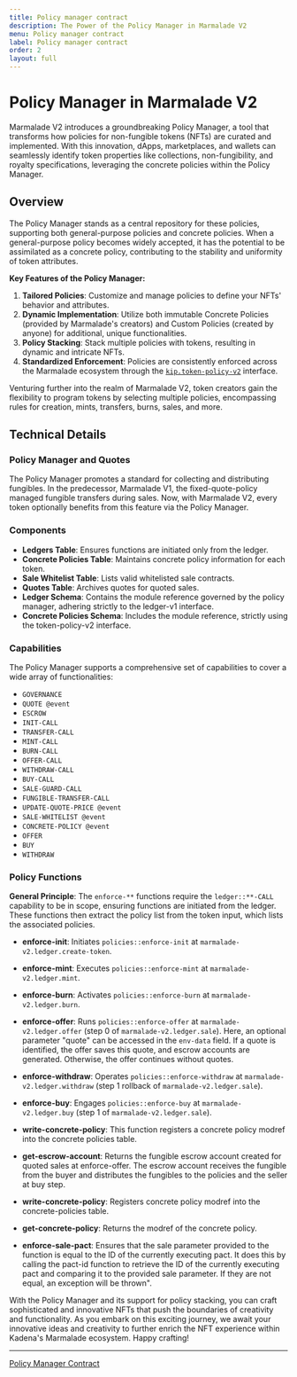 ```yaml
---
title: Policy manager contract
description: The Power of the Policy Manager in Marmalade V2
menu: Policy manager contract
label: Policy manager contract
order: 2
layout: full
---
```


# Policy Manager in Marmalade V2

Marmalade V2 introduces a groundbreaking Policy Manager, a tool that transforms
how policies for non-fungible tokens (NFTs) are curated and implemented. With
this innovation, dApps, marketplaces, and wallets can seamlessly identify token
properties like collections, non-fungibility, and royalty specifications,
leveraging the concrete policies within the Policy Manager.

## Overview

The Policy Manager stands as a central repository for these policies, supporting
both general-purpose policies and concrete policies. When a general-purpose
policy becomes widely accepted, it has the potential to be assimilated as a
concrete policy, contributing to the stability and uniformity of token
attributes.

**Key Features of the Policy Manager:**

1.  **Tailored Policies**: Customize and manage policies to define your NFTs'
    behavior and attributes.
2.  **Dynamic Implementation**: Utilize both immutable Concrete Policies
    (provided by Marmalade's creators) and Custom Policies (created by anyone)
    for additional, unique functionalities.
3.  **Policy Stacking**: Stack multiple policies with tokens, resulting in
    dynamic and intricate NFTs.
4.  **Standardized Enforcement**: Policies are consistently enforced across the
    Marmalade ecosystem through the
    [`kip.token-policy-v2`](https://github.com/kadena-io/marmalade/blob/v2/pact/kip/token-policy-v2.pact)
    interface.

Venturing further into the realm of Marmalade V2, token creators gain the
flexibility to program tokens by selecting multiple policies, encompassing rules
for creation, mints, transfers, burns, sales, and more.

## Technical Details

### Policy Manager and Quotes

The Policy Manager promotes a standard for collecting and distributing
fungibles. In the predecessor, Marmalade V1, the fixed-quote-policy managed
fungible transfers during sales. Now, with Marmalade V2, every token optionally
benefits from this feature via the Policy Manager.

### Components

- **Ledgers Table**: Ensures functions are initiated only from the ledger.
- **Concrete Policies Table**: Maintains concrete policy information for each
  token.
- **Sale Whitelist Table**: Lists valid whitelisted sale contracts.
- **Quotes Table**: Archives quotes for quoted sales.
- **Ledger Schema**: Contains the module reference governed by the policy
  manager, adhering strictly to the ledger-v1 interface.
- **Concrete Policies Schema**: Includes the module reference, strictly using
  the token-policy-v2 interface.

### Capabilities

The Policy Manager supports a comprehensive set of capabilities to cover a wide
array of functionalities:

- `GOVERNANCE`
- `QUOTE @event`
- `ESCROW`
- `INIT-CALL`
- `TRANSFER-CALL`
- `MINT-CALL`
- `BURN-CALL`
- `OFFER-CALL`
- `WITHDRAW-CALL`
- `BUY-CALL`
- `SALE-GUARD-CALL`
- `FUNGIBLE-TRANSFER-CALL`
- `UPDATE-QUOTE-PRICE @event`
- `SALE-WHITELIST @event`
- `CONCRETE-POLICY @event`
- `OFFER`
- `BUY`
- `WITHDRAW`

### Policy Functions

**General Principle**: The `enforce-**` functions require the `ledger::**-CALL`
capability to be in scope, ensuring functions are initiated from the ledger.
These functions then extract the policy list from the token input, which lists
the associated policies.

- **enforce-init**: Initiates `policies::enforce-init` at
  `marmalade-v2.ledger.create-token`.
- **enforce-mint**: Executes `policies::enforce-mint` at
  `marmalade-v2.ledger.mint`.
- **enforce-burn**: Activates `policies::enforce-burn` at
  `marmalade-v2.ledger.burn`.
- **enforce-offer**: Runs `policies::enforce-offer` at
  `marmalade-v2.ledger.offer` (step 0 of `marmalade-v2.ledger.sale`). Here, an
  optional parameter "quote" can be accessed in the `env-data` field. If a quote
  is identified, the offer saves this quote, and escrow accounts are generated.
  Otherwise, the offer continues without quotes.
- **enforce-withdraw**: Operates `policies::enforce-withdraw` at
  `marmalade-v2.ledger.withdraw` (step 1 rollback of
  `marmalade-v2.ledger.sale`).
- **enforce-buy**: Engages `policies::enforce-buy` at `marmalade-v2.ledger.buy`
  (step 1 of `marmalade-v2.ledger.sale`).
- **write-concrete-policy**: This function registers a concrete policy modref
  into the concrete policies table.

- **get-escrow-account**: Returns the fungible escrow account created for quoted
  sales at enforce-offer. The escrow account receives the fungible from the
  buyer and distributes the fungibles to the policies and the seller at buy
  step.

- **write-concrete-policy**: Registers concrete policy modref into the
  concrete-policies table.

- **get-concrete-policy**: Returns the modref of the concrete policy.
- **enforce-sale-pact**: Ensures that the sale parameter provided to the
  function is equal to the ID of the currently executing pact. It does this by
  calling the pact-id function to retrieve the ID of the currently executing
  pact and comparing it to the provided sale parameter. If they are not equal,
  an exception will be thrown".

With the Policy Manager and its support for policy stacking, you can craft
sophisticated and innovative NFTs that push the boundaries of creativity and
functionality. As you embark on this exciting journey, we await your innovative
ideas and creativity to further enrich the NFT experience within Kadena's
Marmalade ecosystem. Happy crafting!

---

[Policy Manager Contract](https://github.com/kadena-io/marmalade/blob/v2/pact/policy-manager/policy-manager.pact)
